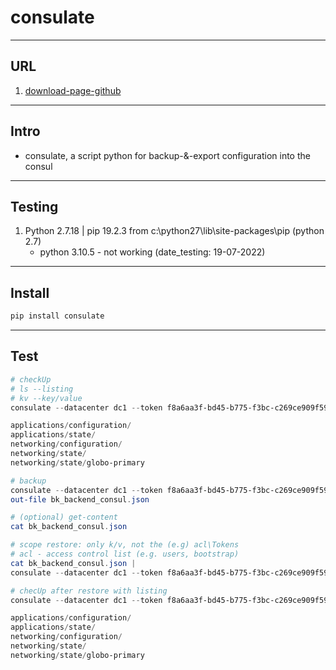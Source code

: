 # consulate

---

## URL
1. [download-page-github](https://github.com/gmr/consulate)

---

## Intro
* consulate, a script python for backup-&-export configuration into the consul

---

## Testing
1. Python 2.7.18 | pip 19.2.3 from c:\python27\lib\site-packages\pip (python 2.7)
   * python 3.10.5 - not working (date_testing: 19-07-2022)

---

## Install
````ps1
pip install consulate
````

---

## Test
````ps1
# checkUp
# ls --listing
# kv --key/value
consulate --datacenter dc1 --token f8a6aa3f-bd45-b775-f3bc-c269ce909f59 kv ls

applications/configuration/
applications/state/
networking/configuration/
networking/state/
networking/state/globo-primary

# backup
consulate --datacenter dc1 --token f8a6aa3f-bd45-b775-f3bc-c269ce909f59 kv backup |
out-file bk_backend_consul.json

# (optional) get-content
cat bk_backend_consul.json

# scope restore: only k/v, not the (e.g) acl\Tokens
# acl - access control list (e.g. users, bootstrap)
cat bk_backend_consul.json |
consulate --datacenter dc1 --token f8a6aa3f-bd45-b775-f3bc-c269ce909f59 kv restore

# checUp after restore with listing
consulate --datacenter dc1 --token f8a6aa3f-bd45-b775-f3bc-c269ce909f59 kv ls

applications/configuration/
applications/state/
networking/configuration/
networking/state/
networking/state/globo-primary
````
